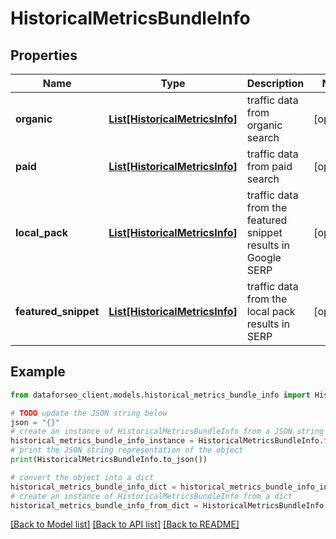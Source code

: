 # HistoricalMetricsBundleInfo


## Properties

Name | Type | Description | Notes
------------ | ------------- | ------------- | -------------
**organic** | [**List[HistoricalMetricsInfo]**](HistoricalMetricsInfo.md) | traffic data from organic search | [optional] 
**paid** | [**List[HistoricalMetricsInfo]**](HistoricalMetricsInfo.md) | traffic data from paid search | [optional] 
**local_pack** | [**List[HistoricalMetricsInfo]**](HistoricalMetricsInfo.md) | traffic data from the featured snippet results in Google SERP | [optional] 
**featured_snippet** | [**List[HistoricalMetricsInfo]**](HistoricalMetricsInfo.md) | traffic data from the local pack results in SERP | [optional] 

## Example

```python
from dataforseo_client.models.historical_metrics_bundle_info import HistoricalMetricsBundleInfo

# TODO update the JSON string below
json = "{}"
# create an instance of HistoricalMetricsBundleInfo from a JSON string
historical_metrics_bundle_info_instance = HistoricalMetricsBundleInfo.from_json(json)
# print the JSON string representation of the object
print(HistoricalMetricsBundleInfo.to_json())

# convert the object into a dict
historical_metrics_bundle_info_dict = historical_metrics_bundle_info_instance.to_dict()
# create an instance of HistoricalMetricsBundleInfo from a dict
historical_metrics_bundle_info_from_dict = HistoricalMetricsBundleInfo.from_dict(historical_metrics_bundle_info_dict)
```
[[Back to Model list]](../README.md#documentation-for-models) [[Back to API list]](../README.md#documentation-for-api-endpoints) [[Back to README]](../README.md)


